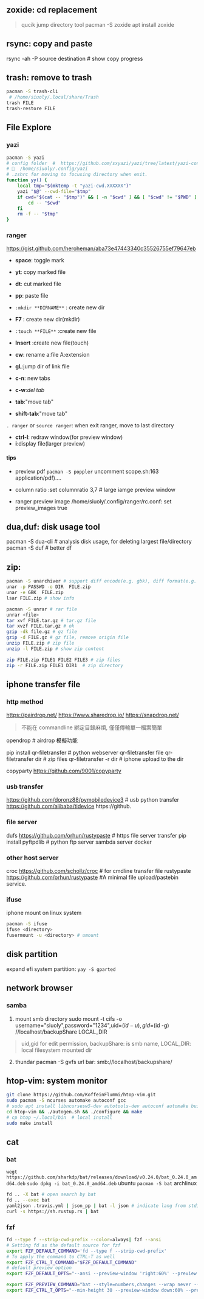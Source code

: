 ## zoxide: cd replacement
> qucik jump directory tool
pacman -S zoxide
apt install zoxide

## rsync: copy and paste
rsync -ah -P source destination # show copy progress

## trash: remove to trash
```sh
pacman -S trash-cli
 # /home/siuoly/.local/share/Trash
trash FILE
trash-restore FILE
```

## File Explore
### yazi
```sh
pacman -S yazi
# config folder  #  https://github.com/sxyazi/yazi/tree/latest/yazi-config/preset
#   /home/siuoly/.config/yazi
# .zshrc for moving to focusing directory when exit.
function yy() {
	local tmp="$(mktemp -t "yazi-cwd.XXXXXX")"
	yazi "$@" --cwd-file="$tmp"
	if cwd="$(cat -- "$tmp")" && [ -n "$cwd" ] && [ "$cwd" != "$PWD" ]; then
		cd -- "$cwd"
	fi
	rm -f -- "$tmp"
}
```

### ranger 
https://gist.github.com/heroheman/aba73e47443340c35526755ef79647eb

- **space**: toggle mark
- **yt**: copy marked file
- **dt**: cut marked file
- **pp**: paste file

- `:mkdir **DIRNAME**` : create new dir
- **F7**  : create new dir(mkdir)
- `:touch **FILE**` :create new file
- **Insert** :create new file(touch)
- **cw**: rename a:file A:extension
- **gL**:jump dir of link file

- **c-n**: new tabs
- **c-w**:*del tab*
- **tab**:"move tab"
- **shift-tab**:"move tab"

`. ranger` or `source ranger`: when exit ranger, move to last directory
- **ctrl-l**: redraw window(for preview window)
- **i**:display file(larger preview)

#### tips
- preview pdf
  `pacman -S poppler`
  uncomment scope.sh:163 application/pdf)....
- column ratio
  :set columnratio 3,7 # large iamge preview window

- ranger preview image
  /home/siuoly/.config/ranger/rc.conf: set preview_images true

## dua,duf: disk usage tool
pacman -S dua-cli # analysis disk usage, for deleting largest file/directory \
pacman -S duf # better df


## zip:
```sh
pacman -S unarchiver # support diff encode(e.g. gbk), diff format(e.g. zip,rar,tar,gz)
unar -p PASSWD -o DIR  FILE.zip 
unar -e GBK  FILE.zip 
lsar FILE.zip # show info

pacman -S unrar # rar file
unrar <file>
tar xvf FILE.tar.gz # tar.gz file
tar xvzf FILE.tar.gz # ok
gzip -dk file.gz # gz file
gzip -d FILE.gz # gz file, remove origin file
unzip FILE.zip # zip file
unzip -l FILE.zip # show zip content

zip FILE.zip FILE1 FILE2 FILE3 # zip files
zip -r FILE.zip FILE1 DIR1  # zip directory
```

## iphone transfer file
### http method
https://pairdrop.net/   https://www.sharedrop.io/ https://snapdrop.net/
> 不能在 commandline 綁定目錄麻煩, 僅僅傳輸單一檔案簡單

opendrop # airdrop 模擬功能

pip install qr-filetransfer # python webserver
qr-filetransfer file
qr-filetransfer dir # zip files
qr-filetransfer -r dir # iphone upload to the dir

copyparty https://github.com/9001/copyparty


### usb transfer
https://github.com/doronz88/pymobiledevice3 # usb python transfer
https://github.com/alibaba/tidevice https://github.

### file server
dufs https://github.com/orhun/rustypaste # https file server transfer
pip install pyftpdlib # python ftp server
sambda server docker

### other host server
croc https://github.com/schollz/croc  # for cmdline transfer file
rustypaste https://github.com/orhun/rustypaste #A minimal file upload/pastebin service.

### ifuse
iphone mount on linux system
```sh
pacman -S ifuse
ifuse <directory>
fusermount -u <directory> # umount
```
## disk partition
expand efi system partition: `yay -S gparted`

## network browser
### samba
1. mount smb directory
sudo mount -t cifs -o username="siuoly",password="1234",uid=$(id -u),gid=$(id -g) //localhost/backupShare LOCAL_DIR
> uid,gid for edit permission, backupShare: is smb name,  LOCAL_DIR: local filesystem mounted dir 

2. thundar
pacman -S gvfs 
url bar: smb://localhost/backupshare/

## htop-vim: system monitor
```sh
git clone https://github.com/KoffeinFlummi/htop-vim.git
sudo pacman -S ncurses automake autoconf gcc 
# sudo apt install libncursesw5-dev autotools-dev autoconf automake build-essential
cd htop-vim && ./autogen.sh && ./configure && make
# cp htop ~/.local/bin  # local install
sudo make install
```

## cat
### bat
`wegt https://github.com/sharkdp/bat/releases/download/v0.24.0/bat_0.24.0_amd64.deb`
`sudo dpkg -i bat_0.24.0_amd64.deb` ubuntu
`pacman -S bat` archlinux
```sh
fd .. -X bat # open search by bat
fd .. --exec bat
yaml2json .travis.yml | json_pp | bat -l json # indicate lang from stdin
curl -s https://sh.rustup.rs | bat
```
### fzf
```sh
fd --type f --strip-cwd-prefix --color=always| fzf --ansi
# Setting fd as the default source for fzf
export FZF_DEFAULT_COMMAND='fd --type f --strip-cwd-prefix'
# To apply the command to CTRL-T as well
export FZF_CTRL_T_COMMAND="$FZF_DEFAULT_COMMAND"
# default preview option
export FZF_DEFAULT_OPTS="--ansi --preview-window 'right:60%' --preview 'fzf-preview.sh {}'"

export FZF_PREVIEW_COMMAND="bat --style=numbers,changes --wrap never --color always {} || cat {} || tree -C {}"
export FZF_CTRL_T_OPTS="--min-height 30 --preview-window down:60% --preview-window noborder --preview '($FZF_PREVIEW_COMMAND) 2> /dev/null'"
```
